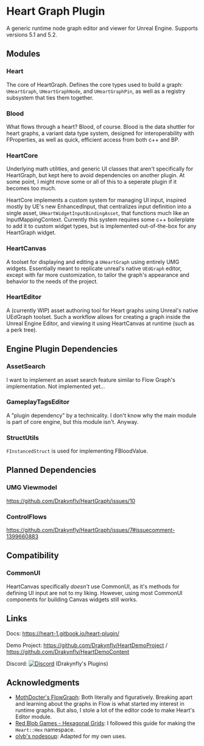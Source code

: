 # Heart Graph Plugin
A generic runtime node graph editor and viewer for Unreal Engine.
Supports versions 5.1 and 5.2.

## Modules
### Heart
The core of HeartGraph. Defines the core types used to build a graph: `UHeartGraph`, `UHeartGraphNode`, and `UHeartGraphPin`, as well as a registry subsystem that ties them together.

### Blood
What flows through a heart? Blood, of course. Blood is the data shuttler for heart graphs, a variant data type system, designed for interoperability with FProperties, as well as quick, efficient access from both c++ and BP.

### HeartCore
Underlying math utilities, and generic UI classes that aren't specifically for HeartGraph, but kept here to avoid dependencies on another plugin. At some point, I might move some or all of this to a seperate plugin if it becomes too much.

HeartCore implements a custom system for managing UI input, inspired mostly by UE's new EnhancedInput, that centralizes input definition into a single asset, `UHeartWidgetInputBindingAsset`, that functions much like an InputMappingContext.
Currently this system requires some c++ boilerplate to add it to custom widget types, but is implemented out-of-the-box for any HeartGraph widget.

### HeartCanvas
A toolset for displaying and editing a `UHeartGraph` using entirely UMG widgets. Essentially meant to replicate unreal's native `UEdGraph` editor, except with far more customization, to tailor the graph's appearance and behavior to the needs of the project.

### HeartEditor
A (currently WIP) asset authoring tool for Heart graphs using Unreal's native UEdGraph toolset. Such a workflow allows for creating a graph inside the Unreal Engine Editor, and viewing it using HeartCanvas at runtime (such as a perk tree).


## Engine Plugin Dependencies

### AssetSearch
I want to implement an asset search feature similar to Flow Graph's implementation. Not implemented yet...

### GameplayTagsEditor
A "plugin dependency" by a technicality. I don't know why the main module is part of core engine, but this module isn't. Anyway.

### StructUtils
`FInstancedStruct` is used for implementing FBloodValue.


## Planned Dependencies

### UMG Viewmodel
https://github.com/Drakynfly/HeartGraph/issues/10

### ControlFlows
https://github.com/Drakynfly/HeartGraph/issues/7#issuecomment-1399660883

## Compatibility

### CommonUI
HeartCanvas specifically *doesn't* use CommonUI, as it's methods for defining UI input are not to my liking. However, using most CommonUI components for building Canvas widgets still works.

## Links
Docs:         https://heart-1.gitbook.io/heart-plugin/

Demo Project: https://github.com/Drakynfly/HeartDemoProject / https://github.com/Drakynfly/HeartDemoContent

Discord:      [![Discord](https://img.shields.io/discord/996247217314738286.svg?label=&logo=discord&logoColor=ffffff&color=7389D8&labelColor=6A7EC2)](https://discord.gg/AAk9yNwKk8) (Drakynfly's Plugins)

## Acknowledgments

- [MothDocter's FlowGraph](https://github.com/MothCocoon/FlowGraph): Both literally and figuratively. Breaking apart and learning about the graphs in Flow is what started my interest in runtime graphs. But also, I stole a lot of the editor code to make Heart's Editor module.
- [Red Blob Games - Hexagonal Grids](https://www.redblobgames.com/grids/hexagons/): I followed this guide for making the `Heart::Hex` namespace.
- [olvb's nodesoup](https://github.com/olvb/nodesoup): Adapted for my own uses.
